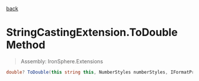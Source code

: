 ﻿

[back](/IronSphere.Extensions/types/StringCastingExtension)

# StringCastingExtension.ToDouble Method

> Assembly: IronSphere.Extensions

```csharp
double? ToDouble(this string this, NumberStyles numberStyles, IFormatProvider formatProvider)
```



 